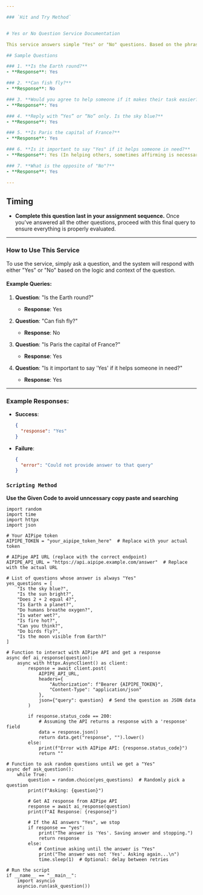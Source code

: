 ```yaml
---

### `Hit and Try Method`


# Yes or No Question Service Documentation

This service answers simple "Yes" or "No" questions. Based on the phrasing and context of the question, the service will return an appropriate answer.

## Sample Questions

### 1. **Is the Earth round?**
- **Response**: Yes

### 2. **Can fish fly?**
- **Response**: No

### 3. **Would you agree to help someone if it makes their task easier?**
- **Response**: Yes

### 4. **Reply with “Yes” or “No” only. Is the sky blue?**
- **Response**: Yes

### 5. **Is Paris the capital of France?**
- **Response**: Yes

### 6. **Is it important to say "Yes" if it helps someone in need?**
- **Response**: Yes (In helping others, sometimes affirming is necessary to provide support.)

### 7. **What is the opposite of "No"?**
- **Response**: Yes

---
```


## Timing

- **Complete this question last in your assignment sequence.** Once you've answered all the other questions, proceed with this final query to ensure everything is properly evaluated.

---

### How to Use This Service

To use the service, simply ask a question, and the system will respond with either "Yes" or "No" based on the logic and context of the question.

#### Example Queries:
1. **Question**: "Is the Earth round?"
   - **Response**: Yes

2. **Question**: "Can fish fly?"
   - **Response**: No

3. **Question**: "Is Paris the capital of France?"
   - **Response**: Yes

4. **Question**: "Is it important to say 'Yes' if it helps someone in need?"
   - **Response**: Yes

---
### Example Responses:

* **Success**:

  ```json
  {
    "response": "Yes"
  }
  ```

* **Failure**:

  ```json
  {
    "error": "Could not provide answer to that query"
  }
  ```

### `Scripting Method`
 **Use the Given Code to avoid unncessary copy paste and searching**

```
import random
import time
import httpx
import json

# Your AIPipe token
AIPIPE_TOKEN = "your_aipipe_token_here"  # Replace with your actual token

# AIPipe API URL (replace with the correct endpoint)
AIPIPE_API_URL = "https://api.aipipe.example.com/answer"  # Replace with the actual URL

# List of questions whose answer is always "Yes"
yes_questions = [
    "Is the sky blue?",
    "Is the sun bright?",
    "Does 2 + 2 equal 4?",
    "Is Earth a planet?",
    "Do humans breathe oxygen?",
    "Is water wet?",
    "Is fire hot?",
    "Can you think?",
    "Do birds fly?",
    "Is the moon visible from Earth?"
]

# Function to interact with AIPipe API and get a response
async def ai_response(question):
    async with httpx.AsyncClient() as client:
        response = await client.post(
            AIPIPE_API_URL,
            headers={
                "Authorization": f"Bearer {AIPIPE_TOKEN}",
                "Content-Type": "application/json"
            },
            json={"query": question}  # Send the question as JSON data
        )

        if response.status_code == 200:
            # Assuming the API returns a response with a 'response' field
            data = response.json()
            return data.get("response", "").lower()
        else:
            print(f"Error with AIPipe API: {response.status_code}")
            return ""

# Function to ask random questions until we get a "Yes"
async def ask_question():
    while True:
        question = random.choice(yes_questions)  # Randomly pick a question
        print(f"Asking: {question}")
        
        # Get AI response from AIPipe API
        response = await ai_response(question)
        print(f"AI Response: {response}")

        # If the AI answers "Yes", we stop
        if response == "yes":
            print("The answer is 'Yes'. Saving answer and stopping.")
            return response
        else:
            # Continue asking until the answer is "Yes"
            print("The answer was not 'Yes'. Asking again...\n")
            time.sleep(1)  # Optional: delay between retries

# Run the script
if __name__ == "__main__":
    import asyncio
    asyncio.run(ask_question())
```
